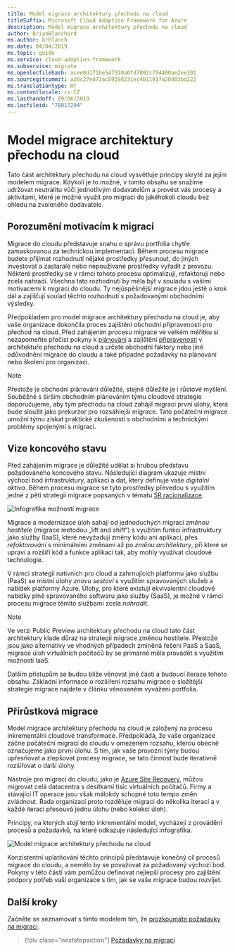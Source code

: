 ```yaml
---
title: Model migrace architektury přechodu na cloud
titleSuffix: Microsoft Cloud Adoption Framework for Azure
description: Model migrace architektury přechodu na cloud
author: BrianBlanchard
ms.author: brblanch
ms.date: 04/04/2019
ms.topic: guide
ms.service: cloud-adoption-framework
ms.subservice: migrate
ms.openlocfilehash: acee0d171be547910a0fd7892c794400ae2ee101
ms.sourcegitcommit: a26c27ed72ac89198231ec4b11917a20d03bd222
ms.translationtype: HT
ms.contentlocale: cs-CZ
ms.lasthandoff: 09/06/2019
ms.locfileid: "70817294"
---
```

# <a name="cloud-adoption-framework-migration-model"></a>Model migrace architektury přechodu na cloud

Tato část architektury přechodu na cloud vysvětluje principy skryté za jejím modelem migrace. Kdykoli je to možné, v tomto obsahu se snažíme udržovat neutralitu vůči jednotlivým dodavatelům a provést vás procesy a aktivitami, které je možné využít pro migraci do jakéhokoli cloudu bez ohledu na zvoleného dodavatele.

## <a name="understand-migration-motivations"></a>Porozumění motivacím k migraci

Migrace do cloudu představuje snahu o správu portfolia chytře zamaskovanou za technickou implementaci. Během procesu migrace budete přijímat rozhodnutí nějaké prostředky přesunout, do jiných investovat a zastaralé nebo nepoužívané prostředky vyřadit z provozu. Některé prostředky se v rámci tohoto procesu optimalizují, refaktorují nebo zcela nahradí. Všechna tato rozhodnutí by měla být v souladu s vašimi motivacemi k migraci do cloudu. Ty nejúspěšnější migrace jdou ještě o krok dál a zajišťují soulad těchto rozhodnutí s požadovanými obchodními výsledky.

Předpokladem pro model migrace architektury přechodu na cloud je, aby vaše organizace dokončila proces zajištění obchodní připravenosti pro přechod na cloud. Před zahájením procesu migrace ve velkém měřítku si nezapomeňte přečíst pokyny k [plánování](../../business-strategy/index.md) a zajištění [připravenosti](../../ready/index.md) v architektuře přechodu na cloud a určete obchodní faktory nebo jiné odůvodnění migrace do cloudu a také případné požadavky na plánování nebo školení pro organizaci.

> [!NOTE]
> Přestože je obchodní plánování důležité, stejně důležité je i růstové myšlení. Souběžně s širším obchodním plánováním týmu cloudové strategie doporučujeme, aby tým přechodu na cloud zahájil migraci první úlohy, která bude sloužit jako prekurzor pro rozsáhlejší migrace. Tato počáteční migrace umožní týmu získat praktické zkušenosti s obchodními a technickými problémy spojenými s migrací.

## <a name="envision-an-end-state"></a>Vize koncového stavu

Před zahájením migrace je důležité udělat si hrubou představu požadovaného koncového stavu. Následující diagram ukazuje místní výchozí bod infrastruktury, aplikací a dat, který definuje vaše *digitální aktiva*. Během procesu migrace se tyto prostředky převedou s využitím jedné z pěti strategií migrace popsaných v tématu [5R racionalizace](../../digital-estate/5-rs-of-rationalization.md).

![Infografika možností migrace](../../_images/migration/migration-options.png)

Migrace a modernizace úloh sahají od jednoduchých migrací *změnou hostitele* (migrace metodou „lift and shift“) s využitím funkcí infrastruktury jako služby (IaaS), které nevyžadují změny kódu ani aplikací, přes *refaktorování* s minimálními změnami až po *změnu architektury*, při které se upraví a rozšíří kód a funkce aplikací tak, aby mohly využívat cloudové technologie.

V rámci strategií nativních pro cloud a zahrnujících platformu jako službu (PaaS) se místní úlohy *znovu sestaví* s využitím spravovaných služeb a nabídek platformy Azure. Úlohy, pro které existují ekvivalentní cloudové nabídky plně spravovaného softwaru jako služby (SaaS), je možné v rámci procesu migrace těmito službami zcela *nahradit*.

> [!NOTE]
> Ve verzi Public Preview architektury přechodu na cloud tato část architektury klade důraz na strategii migrace změnou hostitele. Přestože jsou jako alternativy ve vhodných případech zmíněná řešení PaaS a SaaS, migrace úloh virtuálních počítačů by se primárně měla provádět s využitím možností IaaS.
>
> Dalším přístupům se budou blíže věnovat jiné části a budoucí iterace tohoto obsahu. Základní informace o rozšíření rozsahu migrace o složitější strategie migrace najdete v článku věnovaném vyvážení portfolia.

## <a name="incremental-migration"></a>Přírůstková migrace

Model migrace architektury přechodu na cloud je založený na procesu inkrementální cloudové transformace. Předpokládá, že vaše organizace začne počáteční migrací do cloudu v omezeném rozsahu, kterou obecně označujeme jako první úlohu. S tím, jak vaše provozní týmy budou upřesňovat a zlepšovat procesy migrace, se tato činnost bude iterativně rozšiřovat o další úlohy.

Nástroje pro migraci do cloudu, jako je [Azure Site Recovery](/azure/site-recovery/site-recovery-overview), můžou migrovat celá datacentra s desítkami tisíc virtuálních počítačů. Firmy a stávající IT operace jsou však málokdy schopné toto tempo změn zvládnout. Řada organizací proto rozděluje migraci do několika iterací a v každé iteraci přesouvá jednu úlohu (nebo kolekci úloh).

Principy, na kterých stojí tento inkrementální model, vycházejí z provádění procesů a požadavků, na které odkazuje následující infografika.

![Model migrace architektury přechodu na cloud](../../_images/operational-transformation-migrate.png)

Konzistentní uplatňování těchto principů představuje konečný cíl procesů migrace do cloudu, a nemělo by se považovat za požadovaný výchozí bod. Pokyny v této části vám pomůžou definovat nejlepší procesy pro zajištění podpory potřeb vaší organizace s tím, jak se vaše migrace budou rozvíjet.

## <a name="next-steps"></a>Další kroky

Začněte se seznamovat s tímto modelem tím, že [prozkoumáte požadavky na migraci](./prerequisites/index.md).

> [!div class="nextstepaction"]
> [Požadavky na migraci](./prerequisites/index.md)
